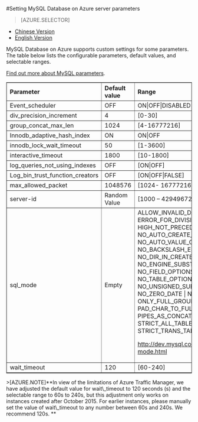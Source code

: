 <properties linkid="" urlDisplayName="" pageTitle="Setting MySQL Database on Azure Server Parameters – Microsoft Azure Cloud" metakeywords="Azure Cloud, technical documentation, documents and resources, MySQL, database, parameters, customization, Azure MySQL, MySQL PaaS, Azure MySQL PaaS, Azure MySQL Service, Azure RDS" description="MySQL Database on Azure supports customizing some parameters to your own requirements. We will help you to understand the selectable ranges and intervals for different parameters." metaCanonical="" services="MySQL" documentationCenter="Services" title="" authors="" solutions="" manager="" editor="" />

<tags ms.service="mysql" ms.date="" wacn.date="12/28/2015"/>

#Setting MySQL Database on Azure server parameters
> [AZURE.SELECTOR]
- [Chinese Version](/documentation/articles/mysql-database-advanced-settings)
- [English Version](/documentation/articles/mysql-database-enus-advanced-settings)

MySQL Database on Azure supports custom settings for some parameters. The table below lists the configurable parameters, default values, and selectable ranges.


[Find out more about MySQL parameters](http://dev.mysql.com/doc/refman/5.5/en/server-system-variables.html).

<table width="100%" border="1" cellspacing="0" cellpadding="0">
  <th align="left"><strong>Parameter</strong>
    </td>
  <th align="left"><strong>Default value</strong>
    </td>
  <th align="left"><strong>Range</strong>
    </td>
  
  <tr>
    <td>Event_scheduler</td>
    <td>OFF</td>
    <td>ON|OFF|DISABLED</td>
  </tr>
  <tr>
    <td>div_precision_increment</td>
    <td>4</td>
    <td>[0-30]</td>
  </tr>
  <tr>
    <td>group_concat_max_len</td>
    <td>1024</td>
    <td>[4-16777216]</td>
  </tr>
  <tr>
    <td>Innodb_adaptive_hash_index</td>
    <td>ON</td>
    <td>ON|OFF</td>
  </tr>
  <tr>
    <td>innodb_lock_wait_timeout</td>
    <td>50</td>
    <td>[1-3600]</td>
  </tr>
  <tr>
    <td>interactive_timeout</td>
    <td>1800</td>
    <td>[10-1800]</td>
  </tr>
  <tr>
    <td>log_queries_not_using_indexes</td>
    <td>OFF</td>
    <td>[ON|OFF]</td>
  </tr>
  <tr>
    <td>Log_bin_trust_function_creators</td>
    <td>OFF</td>
    <td>[ON|OFF|FALSE]</td>
  </tr>
  <tr>
    <td>max_allowed_packet</td>
    <td>1048576</td>
    <td>[1024- 16777216]</td>
  </tr>
   <tr>
    <td>server-id</td>
    <td>Random Value</td>
    <td>[1000 – 4294967295]</td>
  </tr>
  <tr>
    <td>sql_mode</td>
    <td>Empty</td>
    <td>ALLOW_INVALID_DATES | ANSI_QUOTES
    | ERROR_FOR_DIVISION_BY_ZERO
    | HIGH_NOT_PRECEDENCE | IGNORE_SPACE 
    | NO_AUTO_CREATE_USER | NO_AUTO_VALUE_ON_ZERO 
    | NO_BACKSLASH_ESCAPES | NO_DIR_IN_CREATE
    | NO_ENGINE_SUBSTITUTION | NO_FIELD_OPTIONS
    | NO_KEY_OPTIONS | NO_TABLE_OPTIONS
    | NO_UNSIGNED_SUBTRACTION | NO_ZERO_DATE
    | NO_ZERO_IN_DATE | ONLY_FULL_GROUP_BY
    | PAD_CHAR_TO_FULL_LENGTH | PIPES_AS_CONCAT
    | REAL_AS_FLOAT | STRICT_ALL_TABLES
    | STRICT_TRANS_TABLES
    
<a href="http://dev.mysql.com/doc/refman/5.5/en/sql-mode.html">http://dev.mysql.com/doc/refman/5.5/en/sql-mode.html</a></td>
  </tr>
  <tr>
    <td >wait_timeout</td>
    <td>120</td>
    <td>[60-240] </td>
  </tr>
</table>
>[AZURE.NOTE]**In view of the limitations of Azure Traffic Manager, we have adjusted the default value for wait\_timeout to 120 seconds (s) and the selectable range to 60s to 240s, but this adjustment only works on instances created after October 2015. For earlier instances, please manually set the value of wait\_timeout to any number between 60s and 240s. We recommend 120s. **
<!--HONumber=81-->